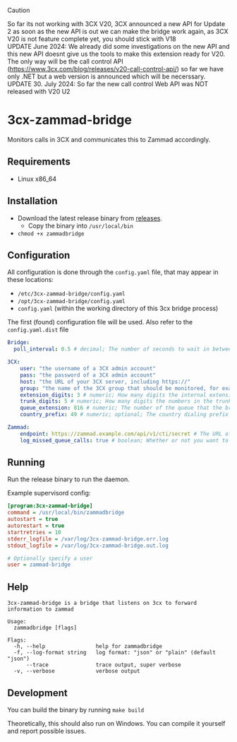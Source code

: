 > [!CAUTION]
> So far its not working with 3CX V20, 3CX announced a new API for Update 2 as soon as the new API is out we can make the bridge work again, as 3CX V20 is not feature complete yet, you should stick with V18  
> UPDATE June 2024: We already did some investigations on the new API and this new API doesnt give us the tools to make this extension ready for V20. The only way will be the call control API (https://www.3cx.com/blog/releases/v20-call-control-api/) so far we have only .NET but a web version is announced which will be necerssary.
> UPDATE 30. July 2024: So far the new call control Web API was NOT released with V20 U2

# 3cx-zammad-bridge

Monitors calls in 3CX and communicates this to Zammad accordingly.

## Requirements

 - Linux x86_64

## Installation

- Download the latest release binary from [releases](https://github.com/qmexnetworks/3cx-zammad-bridge/releases).
    - Copy the binary into `/usr/local/bin`
- `chmod +x zammadbridge`

## Configuration

All configuration is done through the `config.yaml` file, that may appear in these locations:

- `/etc/3cx-zammad-bridge/config.yaml`
- `/opt/3cx-zammad-bridge/config.yaml`
- `config.yaml`  (within the working directory of this 3cx bridge process) 

The first (found) configuration file will be used. Also refer to the `config.yaml.dist` file
   
```yaml
Bridge:
  poll_interval: 0.5 # decimal; The number of seconds to wait in between polling 3CX for calls

3CX:
    user: "the username of a 3CX admin account"
    pass: "the password of a 3CX admin account"
    host: "the URL of your 3CX server, including https://"
    group: "the name of the 3CX group that should be monitored, for example Support"
    extension_digits: 3 # numeric; How many digits the internal extensions have 
    trunk_digits: 5 # numeric; How many digits the numbers in the trunk have
    queue_extension: 816 # numeric; The number of the queue that the bridge should also listen to
    country_prefix: 49 # numeric; optional; The country dialing prefix to remove from the numbers

Zammad:
    endpoint: https://zammad.example.com/api/v1/cti/secret # The URL of your Zammad server, including the secret in the URL
    log_missed_queue_calls: true # boolean; Whether or not you want to log missed calls to your queue
```

## Running
 
Run the release binary to run the daemon. 

Example supervisord config:

```ini
[program:3cx-zammad-bridge]
command = /usr/local/bin/zammadbridge
autostart = true
autorestart = true
startretries = 10
stderr_logfile = /var/log/3cx-zammad-bridge.err.log
stdout_logfile = /var/log/3cx-zammad-bridge.out.log

# Optionally specify a user
user = zammad-bridge
```

## Help
```
3cx-zammad-bridge is a bridge that listens on 3cx to forward information to zammad

Usage:
  zammadbridge [flags]

Flags:
  -h, --help                help for zammadbridge
  -f, --log-format string   log format: "json" or "plain" (default "json")
      --trace               trace output, super verbose
  -v, --verbose             verbose output
```

## Development

You can build the binary by running `make build`

Theoretically, this should also run on Windows. You can compile it yourself and
report possible issues. 
